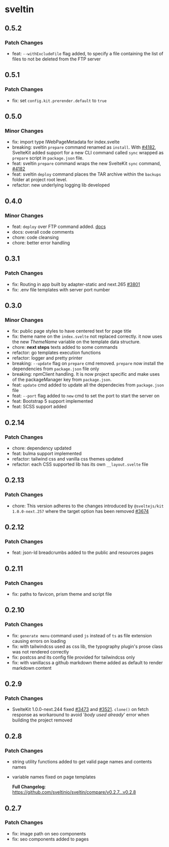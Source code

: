 # sveltin

## 0.5.2

### Patch Changes

- feat: `--withExcludeFile` flag added, to specify a file containing the list of files to not be deleted from the FTP server

## 0.5.1

### Patch Changes

- fix: set `config.kit.prerender.default` to `true`

## 0.5.0

### Minor Changes

- fix: import type IWebPageMetadata for index.svelte
- breaking: sveltin `prepare` command renamed as `install`. With [#4182](https://github.com/sveltejs/kit/pull/4182), SvelteKit added support for a new CLI command called `sync` wrapped as `prepare` script in `package.json` file.
- feat: sveltin `prepare` command wraps the new SvelteKit `sync` command, [#4182](https://github.com/sveltejs/kit/pull/4182)
- feat: sveltin `deploy` command places the TAR archive within the `backups` folder at project root level.
- refactor: new underlying logging lib developed

## 0.4.0

### Minor Changes

- feat: `deploy` over FTP command added. [docs](https://docs.sveltin.io/cli/deploy)
- docs: overall code comments
- chore: code cleansing
- chore: better error handling

## 0.3.1

### Patch Changes

- fix: Routing in app built by adapter-static and next.265 [#3801](https://github.com/sveltejs/kit/pull/3801)
- fix: .env file templates with server port number

## 0.3.0

### Minor Changes

- fix: public page styles to have centered text for page title
- fix: theme name on the `index.svelte` not replaced correctly. it now uses the new _ThemeName_ variable on the template data structure.
- chore: **next steps** texts added to some commands
- refactor: go templates execution functions
- refactor: logger and pretty printer
- breaking: `--update` flag on `prepare` cmd removed. `prepare` now install the dependencies from `package.json` file only
- breaking: npmClient handling. It is now project specific and make uses of the packageManager key from `package.json`.
- feat: `update` cmd added to update all the dependecies from `package.json` file
- feat: `--port` flag added to `new` cmd to set the port to start the server on
- feat: Bootstrap 5 support implemented
- feat: SCSS support added

## 0.2.14

### Patch Changes

- chore: dependency updated
- feat: bulma support implemented
- refactor: tailwind css and vanilla css themes updated
- refactor: each CSS supported lib has its own `__layout.svelte` file

## 0.2.13

### Patch Changes

- chore: This version adheres to the changes introduced by `@sveltejs/kit 1.0.0-next.257` where the target option has been removed [#3674](https://github.com/sveltejs/kit/pull/3674)

## 0.2.12

### Patch Changes

- feat: json-ld breadcrumbs added to the public and resources pages

## 0.2.11

### Patch Changes

- fix: paths to favicon, prism theme and script file

## 0.2.10

### Patch Changes

- fix: `generate menu` command used `js` instead of `ts` as file extension causing errors on loading
- fix: with tailwindcss used as css lib, the typography plugin's prose class was not rendered correctly
- fix: postcss and its config file provided for tailwindcss only
- fix: with vanillacss a github markdown theme added as default to render markdown content

## 0.2.9

### Patch Changes

- SvelteKit 1.0.0-next.244 fixed [#3473](https://github.com/sveltejs/kit/issues/3473) and [#3521](https://github.com/sveltejs/kit/pull/3521). `clone()` on fetch response as workaround to avoid '_body used already_' error when building the project removed

## 0.2.8

### Patch Changes

- string utility functions added to get valid page names and contents names
- variable names fixed on page templates

  **Full Changelog**: https://github.com/sveltinio/sveltin/compare/v0.2.7...v0.2.8

## 0.2.7

### Patch Changes

- fix: image path on seo components
- fix: seo components added to pages
